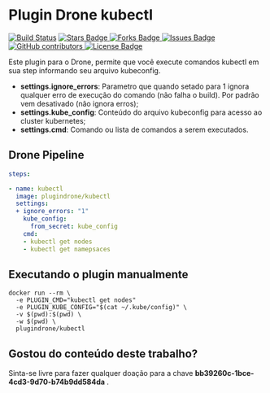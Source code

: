 # Plugin Drone kubectl

[![Build Status](https://cloud.drone.io/api/badges/plugindrone/kubectl/status.svg)](https://cloud.drone.io/plugindrone/kubectl)
<a href="https://github.com/plugindrone/kubectl/stargazers">
	<img src="https://img.shields.io/github/stars/plugindrone/kubectl" alt="Stars Badge"/>
</a>
<a href="https://github.com/plugindrone/kubectl/network/members">
	<img src="https://img.shields.io/github/forks/plugindrone/kubectl" alt="Forks Badge"/>
</a>
<a href="https://github.com/plugindrone/kubectl/issues">
	<img src="https://img.shields.io/github/issues/plugindrone/kubectl" alt="Issues Badge"/>
</a>
<a href="https://github.com/plugindrone/kubectl/graphs/contributors">
	<img alt="GitHub contributors" src="https://img.shields.io/github/contributors/plugindrone/kubectl?color=2b9348">
</a>
<a href="https://github.com/plugindrone/kubectl/blob/master/LICENSE">
	<img src="https://img.shields.io/github/license/plugindrone/kubectl?color=2b9348" alt="License Badge"/>
</a>

Este plugin para o Drone, permite que você execute comandos kubectl em sua step informando seu arquivo kubeconfig. 

* **settings.ignore_errors**: Parametro que quando setado para 1 ignora qualquer erro de execução do comando (não falha o build). Por padrão vem desativado (não ignora erros);
* **settings.kube_config**: Conteúdo do arquivo kubeconfig para acesso ao cluster kubernetes; 
* **settings.cmd**: Comando ou lista de comandos a serem executados.
## Drone Pipeline
```yaml
steps:

- name: kubectl
  image: plugindrone/kubectl
  settings:
  + ignore_errors: "1"
    kube_config: 
      from_secret: kube_config
    cmd: 
    - kubectl get nodes
    - kubectl get namepsaces
```
## Executando o plugin manualmente

```shell
docker run --rm \
  -e PLUGIN_CMD="kubectl get nodes"
  -e PLUGIN_KUBE_CONFIG="$(cat ~/.kube/config)" \
  -v $(pwd):$(pwd) \
  -w $(pwd) \
  plugindrone/kubectl
```

## Gostou do conteúdo deste trabalho?
Sinta-se livre para fazer qualquer doação para a chave **bb39260c-1bce-4cd3-9d70-b74b9dd584da** . 
